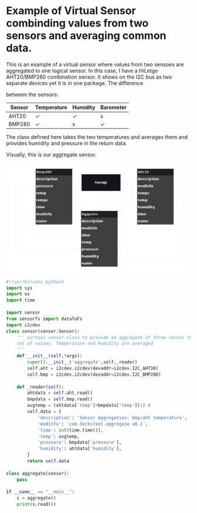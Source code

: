 # Example of Virtual Sensor combinding values from two sensors and averaging common data.

This is an example of a virtual sensor where values from two sensoes are aggregated to 
one logical sensor. In this case, I have a HiLetgo AHT20/BMP280 combination sensor.
It shows on the I2C bus as two separate devices yet it is in one package. The difference 

between the sensors:

|Sensor|Temperature|Humidity|Barometer|
|---|----|----|---|
|AHT20|✓|✓|x
|BMP280|✓|x|✓

The class defined here takes the two temperatures and averages them and provides humidity and pressure in the return data. 

Visually, this is our aggregate sensor.

![](aggregate.png)

```python
#!/usr/bin/env python3
import sys
import os
import time

import sensor
from sensorfs import dataToFs
import i2cdev
class sensor(sensor.Sensor):
	''' virtual sensor class to provide an aggregate of three sensor to one
	set of values. Temperature and Humidity are averaged
	'''
	def __init__(self,*args):
		super().__init__('aggregate',self._reader)
		self.aht = i2cdev.i2cdev(devaddr=i2cdev.I2C_AHT10)
		self.bmp = i2cdev.i2cdev(devaddr=i2cdev.I2C_BMP280)

	def _reader(self):
		ahtdata = self.aht.read()
		bmpdata = self.bmp.read()
		avgtemp = (ahtdata['temp']+bmpdata['temp'])/2.0
		self.data = {
			'description': 'Sensor Aggregation: bmp/aht temperature',
			'modinfo': 'com.ducksfeet.aggregate v0.1',
			'time': int(time.time()),
			'temp': avgtemp,
			'pressure': bmpdata['pressure'],
			'humidity': ahtdata['humidity'],
		}
		return self.data

class aggregate(sensor):
	pass

if __name__ == "__main__":
	s = aggregate()
	print(s.read())
```
